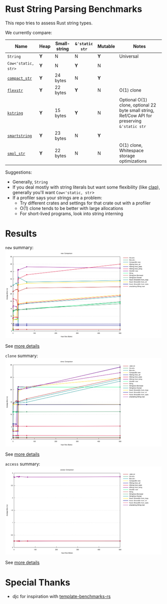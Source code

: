 # Rust String Parsing Benchmarks

This repo tries to assess Rust string types.

We currently compare:

Name                                                  | Heap  | Small-string | `&'static str` | Mutable | Notes
------------------------------------------------------|-------|--------------|----------------|---------|-----
`String`                                              | **Y** | N            | N              | **Y**   | Universal
`Cow<'static, str>`                                   | **Y** | N            | **Y**          | N       |
[`compact_str`](https://crates.io/crates/compact_str) | **Y** | 24 bytes     | N              | **Y**   |
[`flexstr`](https://crates.io/crates/flexstr)         | **Y** | 22 bytes     | **Y**          | N       | O(1) clone
[`kstring`](https://crates.io/crates/kstring)         | **Y** | 15 bytes     | **Y**          | N       | Optional O(1) clone, optional 22 byte small string, Ref/Cow API for preserving `&'static str`
[`smartstring`](https://crates.io/crates/smartstring) | **Y** | 23 bytes     | N              | **Y**   |
[`smol_str`](https://crates.io/crates/smol_str)       | **Y** | 22 bytes     | N              | N       | O(1) clone, Whitespace storage optimizations

Suggestions:
- Generally, `String`
- If you deal mostly with string literals but want some flexibility (like
  [clap](https://github.com/clap-rs/clap/)), generally you'll want
  `Cow<'static, str`>
- If a profiler says your strings are a problem:
  - Try different crates and settings for that crate out with a profiler
  - O(1) clone tends to be better with large allocations
  - For short-lived programs, look into string interning

# Results

`new` summary:
[![`new`](runs/2022-03-25/new/report/lines.svg)](https://htmlpreview.github.io/?https://github.com/epage/string-benchmarks-rs/blob/master/runs/2022-03-25/new/report/index.html)

See [more details](https://htmlpreview.github.io/?https://github.com/epage/string-benchmarks-rs/blob/master/runs/2022-03-25/new/report/index.html)

`clone` summary:
[![`clone`](runs/2022-03-25/clone/report/lines.svg)](https://htmlpreview.github.io/?https://github.com/epage/string-benchmarks-rs/blob/master/runs/2022-03-25/clone/report/index.html)

See [more details](https://htmlpreview.github.io/?https://github.com/epage/string-benchmarks-rs/blob/master/runs/2022-03-25/clone/report/index.html)

`access` summary:
[![`access`](runs/2022-03-25/access/report/lines.svg)](https://htmlpreview.github.io/?https://github.com/epage/string-benchmarks-rs/blob/master/runs/2022-03-25/access/report/index.html)

See [more details](https://htmlpreview.github.io/?https://github.com/epage/string-benchmarks-rs/blob/master/runs/2022-03-25/access/report/index.html)

# Special Thanks

- djc for inspiration with [template-benchmarks-rs](https://github.com/djc/template-benchmarks-rs)
